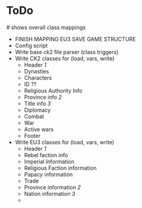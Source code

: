 ToDo
====
*#* shows overall class mappings

- FINISH MAPPING EU3 SAVE GAME STRUCTURE
- Config script
- Write base ck2 file parser (class triggers)
- Write CK2 classes for (load, vars, write)
  - Header *1*
  - Dynasties
  - Characters
  - ID ??
  - Religious Authority Info
  - Province info *2*
  - Title info *3*
  - Diplomacy
  - Combat
  - War
  - Active wars
  - Footer
- Write EU3 classes for (load, vars, write)
  - Header *1*
  - Rebel faction info
  - Imperial Information
  - Religious Faction information
  - Papacy information
  - Trade
  - Province information *2*
  - Nation information *3*
  - 